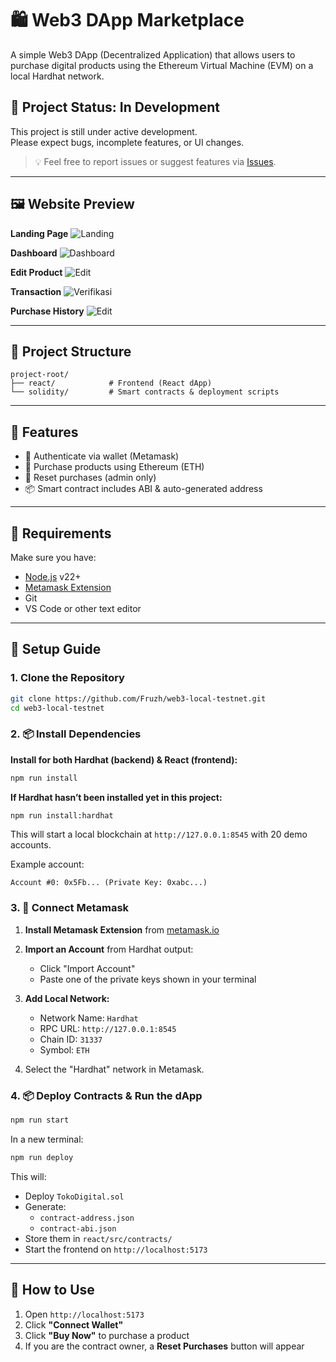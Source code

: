 # 🛍️ Web3 DApp Marketplace

A simple Web3 DApp (Decentralized Application) that allows users to purchase digital products using the Ethereum Virtual Machine (EVM) on a local Hardhat network.

## 🚧 Project Status: In Development

This project is still under active development.\
Please expect bugs, incomplete features, or UI changes.

> 💡 Feel free to report issues or suggest features via [Issues](https://github.com/Fruzh/web3-local-testnet/issues).

---

## 🖼️ Website Preview

**Landing Page**
![Landing](https://raw.githubusercontent.com/Fruzh/web3-local-testnet/refs/heads/master/react/src/assets/landing.png) 

**Dashboard**
![Dashboard](https://raw.githubusercontent.com/Fruzh/web3-local-testnet/refs/heads/master/react/src/assets/purchased.png)

**Edit Product**
![Edit](https://raw.githubusercontent.com/Fruzh/web3-local-testnet/refs/heads/master/react/src/assets/edit.png)

**Transaction**
![Verifikasi](https://raw.githubusercontent.com/Fruzh/web3-local-testnet/refs/heads/master/react/src/assets/verification.png)

**Purchase History**
![Edit](https://raw.githubusercontent.com/Fruzh/web3-local-testnet/refs/heads/master/react/src/assets/purchase_history.png)

---

## 📁 Project Structure

```
project-root/
├── react/            # Frontend (React dApp)
└── solidity/         # Smart contracts & deployment scripts
```

---

## 🚀 Features

- 🔐 Authenticate via wallet (Metamask)
- 💸 Purchase products using Ethereum (ETH)
- 🔄 Reset purchases (admin only)
- 📦 Smart contract includes ABI & auto-generated address

---

## 🧰 Requirements

Make sure you have:

- [Node.js](https://nodejs.org/) v22+
- [Metamask Extension](https://chromewebstore.google.com/detail/metamask/nkbihfbeogaeaoehlefnkodbefgpgknn)
- Git
- VS Code or other text editor

---

## 🔧 Setup Guide

### 1. Clone the Repository

```bash
git clone https://github.com/Fruzh/web3-local-testnet.git
cd web3-local-testnet
```

### 2. 📦 Install Dependencies

**Install for both Hardhat (backend) & React (frontend):**

```bash
npm run install
```

**If Hardhat hasn’t been installed yet in this project:**

```bash
npm run install:hardhat
```

This will start a local blockchain at `http://127.0.0.1:8545` with 20 demo accounts.

Example account:

```
Account #0: 0x5Fb... (Private Key: 0xabc...)
```

### 3. 🦊 Connect Metamask

1. **Install Metamask Extension** from [metamask.io](https://chromewebstore.google.com/detail/metamask/nkbihfbeogaeaoehlefnkodbefgpgknn)

2. **Import an Account** from Hardhat output:

   - Click "Import Account"
   - Paste one of the private keys shown in your terminal

3. **Add Local Network:**

   - Network Name: `Hardhat`
   - RPC URL: `http://127.0.0.1:8545`
   - Chain ID: `31337`
   - Symbol: `ETH`

4. Select the "Hardhat" network in Metamask.

### 4. 📦 Deploy Contracts & Run the dApp

```bash
npm run start
```

In a new terminal:

```bash
npm run deploy
```

This will:

- Deploy `TokoDigital.sol`
- Generate:
  - `contract-address.json`
  - `contract-abi.json`
- Store them in `react/src/contracts/`
- Start the frontend on `http://localhost:5173`

---

## 🛒 How to Use

1. Open `http://localhost:5173`
2. Click **"Connect Wallet"**
3. Click **"Buy Now"** to purchase a product
4. If you are the contract owner, a **Reset Purchases** button will appear